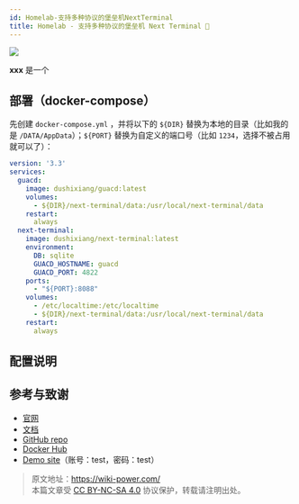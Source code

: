 ```yaml
---
id: Homelab-支持多种协议的堡垒机NextTerminal
title: Homelab - 支持多种协议的堡垒机 Next Terminal 🚧
---
```


![](https://wiki-media-1253965369.cos.ap-guangzhou.myqcloud.com/img/20230312001443.png)

**xxx** 是一个

## 部署（docker-compose）

先创建 `docker-compose.yml` ，并将以下的 `${DIR}` 替换为本地的目录（比如我的是 `/DATA/AppData`）；`${PORT}` 替换为自定义的端口号（比如 `1234`，选择不被占用就可以了）：

```yml title="docker-compose.yml"
version: '3.3'
services:
  guacd:
    image: dushixiang/guacd:latest
    volumes:
      - ${DIR}/next-terminal/data:/usr/local/next-terminal/data
    restart:
      always
  next-terminal:
    image: dushixiang/next-terminal:latest
    environment:
      DB: sqlite
      GUACD_HOSTNAME: guacd
      GUACD_PORT: 4822
    ports:
      - "${PORT}:8088"
    volumes:
      - /etc/localtime:/etc/localtime
      - ${DIR}/next-terminal/data:/usr/local/next-terminal/data
    restart:
      always
```

## 配置说明

## 参考与致谢

- [官网](https://next-terminal.typesafe.cn/)
- [文档](https://next-terminal.typesafe.cn/docs/install/docker-install.html)
- [GitHub repo](https://github.com/dushixiang/next-terminal)
- [Docker Hub](https://hub.docker.com/r/dushixiang/next-terminal)
- [Demo site](https://next.typesafe.cn/)（账号：test，密码：test）


> 原文地址：<https://wiki-power.com/>  
> 本篇文章受 [CC BY-NC-SA 4.0](https://creativecommons.org/licenses/by/4.0/deed.zh) 协议保护，转载请注明出处。
